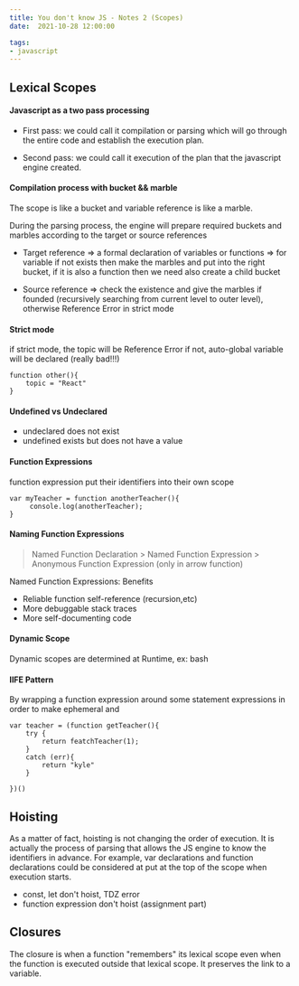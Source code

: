 ```yaml
---
title: You don't know JS - Notes 2 (Scopes)
date:  2021-10-28 12:00:00

tags:
- javascript
---
```

## Lexical Scopes
#### Javascript as a two pass processing

* First pass: we could call it compilation or parsing which will go through the entire code and establish the execution plan. 

* Second pass: we could call it execution of the plan that the javascript engine created. 

#### Compilation process with bucket && marble
The scope is like a bucket and variable reference is like a marble. 

During the parsing process, the engine will prepare required buckets and marbles according to the target or source references

* Target reference  => a formal declaration of variables or functions => for variable if not exists then make the marbles and put into the right bucket, if it is also a function then we need also create a child bucket

* Source reference => check the existence and give the marbles if founded (recursively searching from current level to outer level), otherwise Reference Error in strict mode


#### Strict mode 
if strict mode, the topic will be Reference Error
if not, auto-global variable will be declared (really bad!!!)
```
function other(){
	topic = "React"
}
```

#### Undefined vs Undeclared
* undeclared does not exist
* undefined exists but does not have a value

#### Function Expressions
function expression put their identifiers into their own scope
```
var myTeacher = function anotherTeacher(){
     console.log(anotherTeacher);
}
```

#### Naming Function Expressions 
> Named Function Declaration > Named Function Expression > Anonymous Function Expression (only in arrow function)

Named Function Expressions: Benefits
* Reliable function self-reference (recursion,etc)
* More debuggable stack traces
* More self-documenting code 

#### Dynamic Scope 
Dynamic scopes are determined at Runtime, ex: bash

#### IIFE Pattern
By wrapping a function expression around some statement expressions in order to make ephemeral and 
```
var teacher = (function getTeacher(){
	try {
	    return featchTeacher(1);
	}
	catch (err){
	    return "kyle"
	}

})()
```

## Hoisting 

As a matter of fact, hoisting is not changing the order of execution. It is actually the process of parsing that allows the JS engine to know the identifiers in advance. For example, var declarations and function declarations could be considered at put at the top of the scope when execution starts. 

* const, let don't hoist, TDZ error
* function expression don't hoist (assignment part)


## Closures

The closure is when a function "remembers" its lexical scope even when the function is executed outside that lexical scope. It preserves the link to a variable. 





